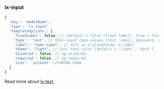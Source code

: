 ### lx-input

```javascript
{
  'key': 'modelName',
  'type': 'lx-input'
  'templateOptions': {
    'fixedLabel': false, // [default = false (float label), true = fixed label]
    'type': 'text', // html input type values [text, email, password, url, number]
    'label': 'Some Label', // acts as a placeholder & label
    'theme': 'light', // sets text color [default = 'light', 'dark']
    'disabled': false, // ng-disabled
    'required': false, // ng-required
    'icon': 'account' //COMING SOON
  }
}
```

Read more about [lx-text](http://ui.lumapps.com/directives/text-fields).
